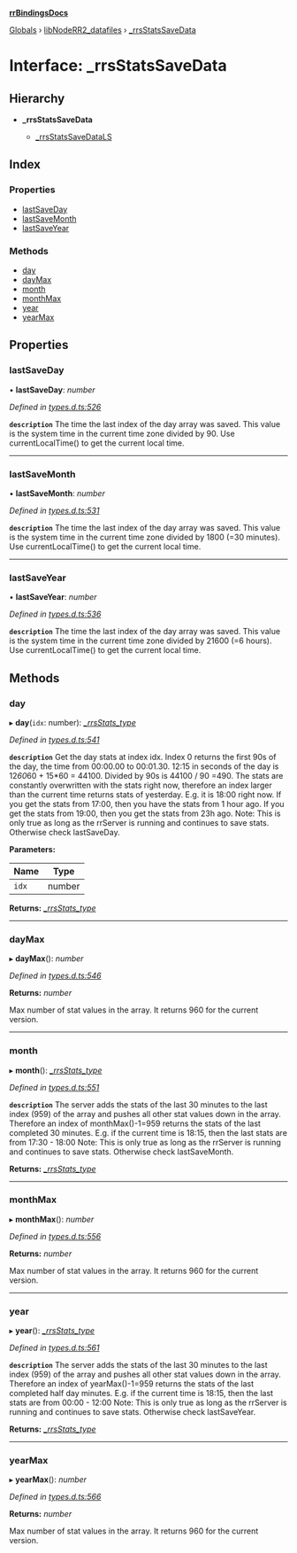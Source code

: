 **[rrBindingsDocs](../README.md)**

[Globals](../README.md) › [libNodeRR2_datafiles](../modules/libnoderr2_datafiles.md) › [_rrsStatsSaveData](libnoderr2_datafiles._rrsstatssavedata.md)

# Interface: _rrsStatsSaveData

## Hierarchy

* **_rrsStatsSaveData**

  * [_rrsStatsSaveDataLS](libnoderr2_datafiles._rrsstatssavedatals.md)

## Index

### Properties

* [lastSaveDay](libnoderr2_datafiles._rrsstatssavedata.md#lastsaveday)
* [lastSaveMonth](libnoderr2_datafiles._rrsstatssavedata.md#lastsavemonth)
* [lastSaveYear](libnoderr2_datafiles._rrsstatssavedata.md#lastsaveyear)

### Methods

* [day](libnoderr2_datafiles._rrsstatssavedata.md#day)
* [dayMax](libnoderr2_datafiles._rrsstatssavedata.md#daymax)
* [month](libnoderr2_datafiles._rrsstatssavedata.md#month)
* [monthMax](libnoderr2_datafiles._rrsstatssavedata.md#monthmax)
* [year](libnoderr2_datafiles._rrsstatssavedata.md#year)
* [yearMax](libnoderr2_datafiles._rrsstatssavedata.md#yearmax)

## Properties

###  lastSaveDay

• **lastSaveDay**: *number*

*Defined in [types.d.ts:526](https://github.com/Novalis15/rrBindings/blob/33d8d78/nodeJS/win64/v6/types.d.ts#L526)*

**`description`** The time the last index of the day array was saved. This value is the system time in the current time zone divided by 90. Use currentLocalTime() to get the current local time.

___

###  lastSaveMonth

• **lastSaveMonth**: *number*

*Defined in [types.d.ts:531](https://github.com/Novalis15/rrBindings/blob/33d8d78/nodeJS/win64/v6/types.d.ts#L531)*

**`description`** The time the last index of the day array was saved. This value is the system time in the current time zone divided by 1800 (=30 minutes). Use currentLocalTime() to get the current local time.

___

###  lastSaveYear

• **lastSaveYear**: *number*

*Defined in [types.d.ts:536](https://github.com/Novalis15/rrBindings/blob/33d8d78/nodeJS/win64/v6/types.d.ts#L536)*

**`description`** The time the last index of the day array was saved. This value is the system time in the current time zone divided by 21600 (=6 hours). Use currentLocalTime() to get the current local time.

## Methods

###  day

▸ **day**(`idx`: number): *[_rrsStats_type](libnoderr2_datafiles._rrsstats_type.md)*

*Defined in [types.d.ts:541](https://github.com/Novalis15/rrBindings/blob/33d8d78/nodeJS/win64/v6/types.d.ts#L541)*

**`description`** Get the day stats at index idx. Index 0 returns the first 90s of the day, the time from 00:00.00 to 00:01.30. 12:15 in seconds of the day is 12*60*60 + 15*60 = 44100. Divided by 90s  is 44100 / 90 =490. The stats are constantly overwritten with the stats right now, therefore an index larger than the current time returns stats of yesterday. E.g. it is 18:00 right now. If you get the stats from 17:00, then you have the stats from 1 hour ago. If you get the stats from 19:00, then you get the stats from 23h ago. Note: This is only true as long as the rrServer is running and continues to save stats. Otherwise check lastSaveDay.

**Parameters:**

Name | Type |
------ | ------ |
`idx` | number |

**Returns:** *[_rrsStats_type](libnoderr2_datafiles._rrsstats_type.md)*

___

###  dayMax

▸ **dayMax**(): *number*

*Defined in [types.d.ts:546](https://github.com/Novalis15/rrBindings/blob/33d8d78/nodeJS/win64/v6/types.d.ts#L546)*

**Returns:** *number*

Max number of stat values in the array. It returns 960 for the current version.

___

###  month

▸ **month**(): *[_rrsStats_type](libnoderr2_datafiles._rrsstats_type.md)*

*Defined in [types.d.ts:551](https://github.com/Novalis15/rrBindings/blob/33d8d78/nodeJS/win64/v6/types.d.ts#L551)*

**`description`** The server adds the stats of the last 30 minutes to the last index (959) of the array and pushes all other stat values down in the array. Therefore an index of monthMax()-1=959 returns the stats of the last completed 30 minutes. E.g. if the current time is 18:15, then the last stats are from 17:30 - 18:00 Note: This is only true as long as the rrServer is running and continues to save stats. Otherwise check lastSaveMonth.

**Returns:** *[_rrsStats_type](libnoderr2_datafiles._rrsstats_type.md)*

___

###  monthMax

▸ **monthMax**(): *number*

*Defined in [types.d.ts:556](https://github.com/Novalis15/rrBindings/blob/33d8d78/nodeJS/win64/v6/types.d.ts#L556)*

**Returns:** *number*

Max number of stat values in the array. It returns 960 for the current version.

___

###  year

▸ **year**(): *[_rrsStats_type](libnoderr2_datafiles._rrsstats_type.md)*

*Defined in [types.d.ts:561](https://github.com/Novalis15/rrBindings/blob/33d8d78/nodeJS/win64/v6/types.d.ts#L561)*

**`description`** The server adds the stats of the last 30 minutes to the last index (959) of the array and pushes all other stat values down in the array. Therefore an index of yearMax()-1=959 returns the stats of the last completed half day minutes. E.g. if the current time is 18:15, then the last stats are from 00:00 - 12:00 Note: This is only true as long as the rrServer is running and continues to save stats. Otherwise check lastSaveYear.

**Returns:** *[_rrsStats_type](libnoderr2_datafiles._rrsstats_type.md)*

___

###  yearMax

▸ **yearMax**(): *number*

*Defined in [types.d.ts:566](https://github.com/Novalis15/rrBindings/blob/33d8d78/nodeJS/win64/v6/types.d.ts#L566)*

**Returns:** *number*

Max number of stat values in the array. It returns 960 for the current version.